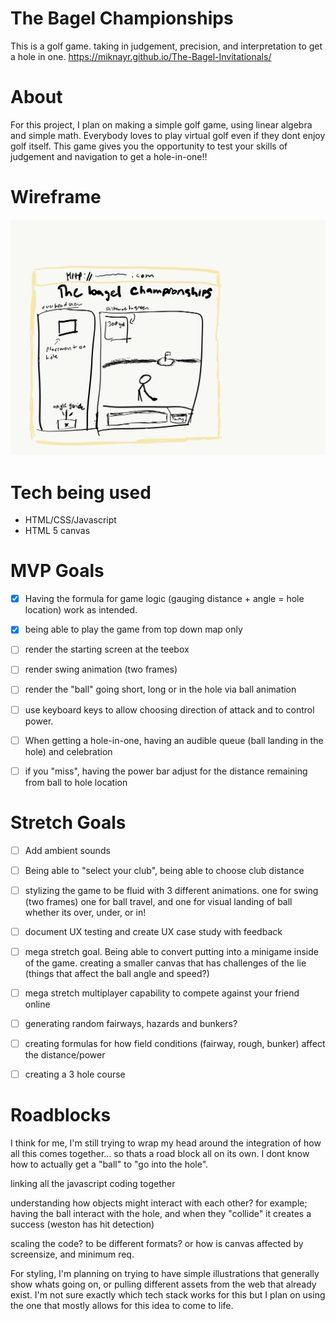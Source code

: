 # The Bagel Championships

This is a golf game. 
taking in judgement, precision, and interpretation to get a hole in one. 
https://miknayr.github.io/The-Bagel-Invitationals/

# About
For this project, I plan on making a simple golf game, using linear algebra and simple math.
Everybody loves to play virtual golf even if they dont enjoy golf itself. This game gives you the opportunity to test your skills of judgement and navigation to get a hole-in-one!!


# Wireframe
![Alt text](images/bagel_WF-1.png?raw=true "golf wireframe")

# Tech being used
- HTML/CSS/Javascript
- HTML 5 canvas

# MVP Goals
- [x] Having the formula for game logic (gauging distance + angle = hole location) work as intended.
- [x] being able to play the game from top down map only
- [ ] render the starting screen at the teebox
- [ ] render swing animation (two frames)
- [ ] render the "ball" going short, long or in the hole via ball animation
- [ ] use keyboard keys to allow choosing direction of attack and to control power.
- [ ] When getting a hole-in-one, having an audible queue (ball landing in the hole) and celebration
- [ ] if you "miss", having the power bar adjust for the distance remaining from ball to hole location



# Stretch Goals
 - [ ] Add ambient sounds
 - [ ] Being able to "select your club", being able to choose club distance
 - [ ] stylizing the game to be fluid with 3 different animations. one for swing (two frames) one for ball travel, and one for visual landing of ball whether its over, under, or in!

 - [ ] document UX testing and create UX case study with feedback

- [ ] mega stretch goal. Being able to convert putting into a minigame inside of the game. creating a smaller canvas that has challenges of the lie (things that affect the ball angle and speed?) 


 - [ ] mega stretch multiplayer capability to compete against your friend online

- [ ] generating random fairways, hazards and bunkers?
- [ ] creating formulas for how field conditions (fairway, rough, bunker) affect the distance/power
- [ ] creating a 3 hole course

# Roadblocks 
I think for me, I'm still trying to wrap my head around the integration of how all this comes together... so thats a road block all on its own.
I dont know how to actually get a "ball" to "go into the hole".

linking all the javascript coding together 

understanding how objects might interact with each other?
for example; having the ball interact with the hole, and when they "collide" it creates a success (weston has hit detection)






scaling the code? to be different formats? or how is canvas affected by screensize, and minimum req.


For styling, I'm planning on trying to have simple illustrations that generally show whats going on, or pulling different assets from the web that already exist. I'm not sure exactly which tech stack works for this but I plan on using the one that mostly allows for this idea to come to life.


